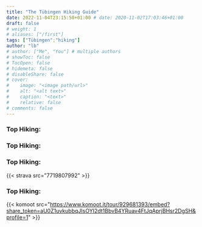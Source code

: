 ```yaml
---
title: "The Tübingen Hiking Guide"
date: 2022-11-04T23:15:50+01:00 # date: 2020-11-02T17:03:46+01:00
draft: false
# weight: 1
# aliases: ["/first"]
tags: ["Tübingen";"hiking"]
author: "lb"
# author: ["Me", "You"] # multiple authors
# showToc: false
# TocOpen: false
# hidemeta: false
# disableShare: false
# cover:
#    image: "<image path/url>"
#    alt: "<alt text>"
#    caption: "<text>"
#    relative: false
# comments: false
---
```


### Top Hiking:



### Top Hiking:



### Top Hiking:

{{< strava src="7719807992" >}}


### Top Hiking:

{{< komoot src="https://www.komoot.it/tour/929681393/embed?share_token=aU0Z1uvkubbqJIsOYI2dt1BbvB4YRuav4FtJqAprjBHsr2DgSH&profile=1" >}}